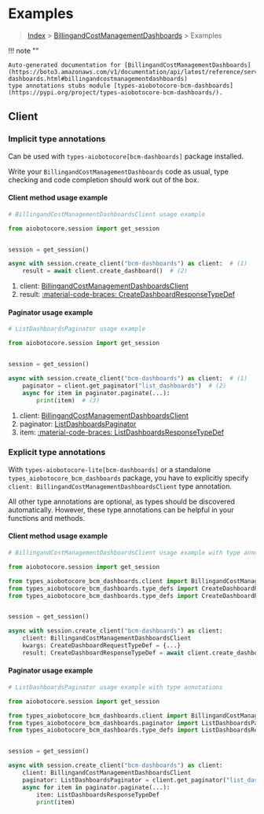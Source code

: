 # Examples

> [Index](../README.md) > [BillingandCostManagementDashboards](./README.md) > Examples

!!! note ""

    Auto-generated documentation for [BillingandCostManagementDashboards](https://boto3.amazonaws.com/v1/documentation/api/latest/reference/services/bcm-dashboards.html#billingandcostmanagementdashboards)
    type annotations stubs module [types-aiobotocore-bcm-dashboards](https://pypi.org/project/types-aiobotocore-bcm-dashboards/).

## Client

### Implicit type annotations

Can be used with `types-aiobotocore[bcm-dashboards]` package installed.

Write your `BillingandCostManagementDashboards` code as usual,
type checking and code completion should work out of the box.



#### Client method usage example

```python
# BillingandCostManagementDashboardsClient usage example

from aiobotocore.session import get_session


session = get_session()

async with session.create_client("bcm-dashboards") as client:  # (1)
    result = await client.create_dashboard()  # (2)
```

1. client: [BillingandCostManagementDashboardsClient](./client.md)
2. result: [:material-code-braces: CreateDashboardResponseTypeDef](./type_defs.md#createdashboardresponsetypedef)



#### Paginator usage example

```python
# ListDashboardsPaginator usage example

from aiobotocore.session import get_session


session = get_session()

async with session.create_client("bcm-dashboards") as client:  # (1)
    paginator = client.get_paginator("list_dashboards")  # (2)
    async for item in paginator.paginate(...):
        print(item)  # (3)
```

1. client: [BillingandCostManagementDashboardsClient](./client.md)
2. paginator: [ListDashboardsPaginator](./paginators.md#listdashboardspaginator)
3. item: [:material-code-braces: ListDashboardsResponseTypeDef](./type_defs.md#listdashboardsresponsetypedef)




### Explicit type annotations

With `types-aiobotocore-lite[bcm-dashboards]`
or a standalone `types_aiobotocore_bcm_dashboards` package, you have to explicitly specify
`client: BillingandCostManagementDashboardsClient` type annotation.

All other type annotations are optional, as types should be discovered automatically.
However, these type annotations can be helpful in your functions and methods.


#### Client method usage example

```python
# BillingandCostManagementDashboardsClient usage example with type annotations

from aiobotocore.session import get_session

from types_aiobotocore_bcm_dashboards.client import BillingandCostManagementDashboardsClient
from types_aiobotocore_bcm_dashboards.type_defs import CreateDashboardResponseTypeDef
from types_aiobotocore_bcm_dashboards.type_defs import CreateDashboardRequestTypeDef


session = get_session()

async with session.create_client("bcm-dashboards") as client:
    client: BillingandCostManagementDashboardsClient
    kwargs: CreateDashboardRequestTypeDef = {...}
    result: CreateDashboardResponseTypeDef = await client.create_dashboard(**kwargs)
```



#### Paginator usage example

```python
# ListDashboardsPaginator usage example with type annotations

from aiobotocore.session import get_session

from types_aiobotocore_bcm_dashboards.client import BillingandCostManagementDashboardsClient
from types_aiobotocore_bcm_dashboards.paginator import ListDashboardsPaginator
from types_aiobotocore_bcm_dashboards.type_defs import ListDashboardsResponseTypeDef


session = get_session()

async with session.create_client("bcm-dashboards") as client:
    client: BillingandCostManagementDashboardsClient
    paginator: ListDashboardsPaginator = client.get_paginator("list_dashboards")
    async for item in paginator.paginate(...):
        item: ListDashboardsResponseTypeDef
        print(item)
```



